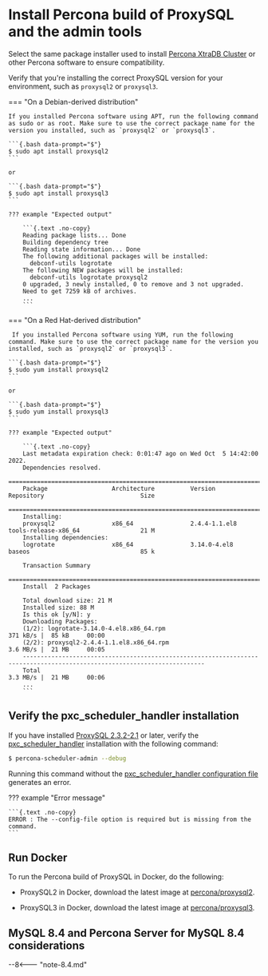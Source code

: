 # Install Percona build of ProxySQL and the admin tools


Select the same package installer used to install [Percona XtraDB Cluster](https://www.percona.com/doc/percona-xtradb-cluster/8.0/install/index.html) or other Percona software to ensure compatibility.

Verify that you're installing the correct ProxySQL version for your environment, such as `proxysql2` or `proxysql3`.

=== "On a Debian-derived distribution"

    If you installed Percona software using APT, run the following command as sudo or as root. Make sure to use the correct package name for the version you installed, such as `proxysql2` or `proxysql3`.
    
    ```{.bash data-prompt="$"}
    $ sudo apt install proxysql2
    ```
    
    or 
    
    ```{.bash data-prompt="$"}
    $ sudo apt install proxysql3
    ```
    
    ??? example "Expected output" 
    
        ```{.text .no-copy}
        Reading package lists... Done
        Building dependency tree
        Reading state information... Done
        The following additional packages will be installed:
          debconf-utils logrotate
        The following NEW packages will be installed:
          debconf-utils logrotate proxysql2
        0 upgraded, 3 newly installed, 0 to remove and 3 not upgraded.
        Need to get 7259 kB of archives.
        ...
        ```

=== "On a Red Hat-derived distribution"

     If you installed Percona software using YUM, run the following command. Make sure to use the correct package name for the version you installed, such as `proxysql2` or `proxysql3`.
    
    ```{.bash data-prompt="$"}
    $ sudo yum install proxysql2
    ```
    
    or 
    
    ```{.bash data-prompt="$"}
    $ sudo yum install proxysql3
    ```
    
    ??? example "Expected output"
    
        ```{.text .no-copy}
        Last metadata expiration check: 0:01:47 ago on Wed Oct  5 14:42:00 2022.
        Dependencies resolved.
        =========================================================================================================================
        Package                  Architecture          Version                        Repository                           Size
        =========================================================================================================================
        Installing:
        proxysql2                x86_64                2.4.4-1.1.el8                  tools-release-x86_64                 21 M
        Installing dependencies:
        logrotate                x86_64                3.14.0-4.el8                   baseos                               85 k
    
        Transaction Summary
        =========================================================================================================================
        Install  2 Packages
    
        Total download size: 21 M
        Installed size: 88 M
        Is this ok [y/N]: y
        Downloading Packages:
        (1/2): logrotate-3.14.0-4.el8.x86_64.rpm                                                 371 kB/s |  85 kB     00:00
        (2/2): proxysql2-2.4.4-1.1.el8.x86_64.rpm                                                3.6 MB/s |  21 MB     00:05
        -------------------------------------------------------------------------------------------------------------------------
        Total                                                                                    3.3 MB/s |  21 MB     00:06
        ...
        ```

## Verify the pxc_scheduler_handler installation

If you have installed [ProxySQL 2.3.2-2.1](release-notes-2.3.2-1.md) or later, verify the [pxc_scheduler_handler](psh-overview.md) installation with the following command:

```{.bash data-prompt="$"}
$ percona-scheduler-admin --debug
```

Running this command without the [pxc_scheduler_handler configuration file](psh-configuration.md) generates an error.

??? example "Error message"

    ```{.text .no-copy}
    ERROR : The --config-file option is required but is missing from the command.
    ```

## Run Docker

To run the Percona build of ProxySQL in Docker, do the following:

* ProxySQL2 in Docker, download the latest image at [percona/proxysql2](https://hub.docker.com/r/percona/proxysql2).

* ProxySQL3 in Docker, download the latest image at [percona/proxysql3](https://hub.docker.com/r/percona/proxysql3).

## MySQL 8.4 and Percona Server for MySQL 8.4 considerations

--8<--- "note-8.4.md"
